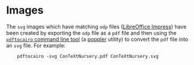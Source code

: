 # Images

The `svg` images which have matching `odp` files ([LibreOffice 
Impress](https://www.libreoffice.org/discover/impress/)) have been created 
by exporting the `odp` file as a `pdf` file and then using the 
[`pdftocairo` command line 
tool](http://manpages.ubuntu.com/manpages/precise/man1/pdftocairo.1.html) 
(a [poppler](https://poppler.freedesktop.org/) utility) to convert the 
`pdf` file into an `svg` file. For example:

```
    pdftocairo -svg ConTeXtNursery.pdf ConTeXtNursery.svg
```

